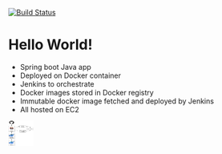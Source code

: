 [![Build Status](https://travis-ci.org/REI-Systems/rei-hello-world-spring-boot-docker.svg?branch=master)](https://travis-ci.org/REI-Systems/rei-hello-world-spring-boot-docker)

# Hello World!
* Spring boot Java app
* Deployed on Docker container
* Jenkins to orchestrate 
* Docker images stored in Docker registry
* Immutable docker image fetched and deployed by Jenkins 
* All hosted on EC2

<img src="https://github.com/REI-Systems/rei-hello-world-spring-boot-docker/blob/master/docs/hello-world-cicd.png" alt="Architecture" style="width: 50px; height: 50px;"/>
